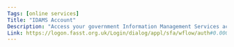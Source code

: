 ```yaml
---
Tags: [online services]
Title: "IDAMS Account"
Description: "Access your government Information Management Services account, or register for one."
Link: https://logon.fasst.org.uk/Login/dialog/appl/sfa/wflow/auth#0.000000Login0.000000dialog0.000000appl0.000000sfa0.000000wflow0.000000auth
---
```

